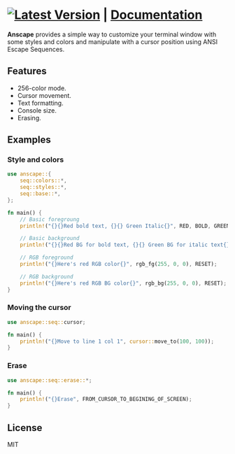 [![Latest Version](https://img.shields.io/crates/v/anscape.svg)](https://crates.io/crates/anscape) | [Documentation](https://docs.rs/anscape)
===

**Anscape** provides a simple way to customize your terminal window with some styles and colors and manipulate with a cursor position using ANSI Escape Sequences.

## Features

* 256-color mode.
* Cursor movement.
* Text formatting.
* Console size.
* Erasing.

## Examples

### Style and colors

```rust
use anscape::{
    seq::colors::*,
    seq::styles::*, 
    seq::base::*, 
};

fn main() {
    // Basic foregroung
    println!("{}{}Red bold text, {}{} Green Italic{}", RED, BOLD, GREEN, ITALIC, RESET);

    // Basic background
    println!("{}{}Red BG for bold text, {}{} Green BG for italic text{}", RED_BG, BOLD, GREEN_BG, ITALIC, RESET);

    // RGB foreground
    println!("{}Here's red RGB color{}", rgb_fg(255, 0, 0), RESET);

    // RGB background
    println!("{}Here's red RGB BG color{}", rgb_bg(255, 0, 0), RESET);
}
```

### Moving the cursor

```rust
use anscape::seq::cursor;

fn main() {
    println!("{}Move to line 1 col 1", cursor::move_to(100, 100));
}

```

### Erase

```rust
use anscape::seq::erase::*;

fn main() {
    println!("{}Erase", FROM_CURSOR_TO_BEGINING_OF_SCREEN);
}

```

## License

MIT
